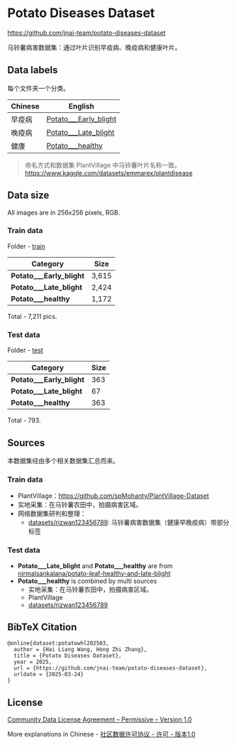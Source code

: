 # Potato Diseases Dataset
https://github.com/jnai-team/potato-diseases-dataset

<!-- http://114.242.12.42:3000/hailiang-wang/potato-diseases-dataset/ -->

马铃薯病害数据集：通过叶片识别早疫病、晚疫病和健康叶片。

## Data labels

每个文件夹一个分类。

| Chinese | English |
| --- | --- |
| 早疫病 | [Potato___Early_blight](./data/Potato___Early_blight) | 
| 晚疫病 | [Potato___Late_blight](./data/Potato___Late_blight) | 
| 健康 | [Potato___healthy](./data/Potato___healthy) | 

> 命名方式和数据集 PlantVillage 中马铃薯叶片名称一致。https://www.kaggle.com/datasets/emmarex/plantdisease 

## Data size

All images are in 256x256 pixels, RGB.

### Train data

Folder - [train](./train/)

| Category | Size |
| --- | --- |
| **Potato___Early_blight** | 3,615 | 
| **Potato___Late_blight** | 2,424 | 
| **Potato___healthy** | 1,172 | 

Total -  7,211 pics.

### Test data

Folder - [test](./test/)

| Category | Size |
| --- | --- |
| **Potato___Early_blight** | 363 | 
| **Potato___Late_blight** | 67  | 
| **Potato___healthy** | 363 | 

Total - 793.

## Sources

本数据集经由多个相关数据集汇总而来。

### Train data

* PlantVillage：https://github.com/spMohanty/PlantVillage-Dataset
* 实地采集：在马铃薯农田中，拍摄病害区域。
* 网络数据集研判和整理：
    * [datasets/rizwan123456789](https://www.kaggle.com/datasets/rizwan123456789/potato-disease-leaf-datasetpld): 马铃薯病害数据集（健康早晚疫病）带部分标签 <!-- 这个数据集就是 https://download.csdn.net/download/qq_45671994/88054414 -->

### Test data

* **Potato___Late_blight** and **Potato___healthy** are from [nirmalsankalana/potato-leaf-healthy-and-late-blight](https://www.kaggle.com/datasets/nirmalsankalana/potato-leaf-healthy-and-late-blight)
* **Potato___healthy** is combined by multi sources
    * 实地采集：在马铃薯农田中，拍摄病害区域。
    * PlantVillage
    * [datasets/rizwan123456789](https://www.kaggle.com/datasets/rizwan123456789/potato-disease-leaf-datasetpld)

## BibTeX Citation

```
@online{dataset:potatowhl202503,
  author = {Hai Liang Wang, Hong Zhi Zhang},
  title = {Potato Diseases Dataset},
  year = 2025,
  url = {https://github.com/jnai-team/potato-diseases-dataset},
  urldate = {2025-03-24}
}
```

## License

[Community Data License Agreement – Permissive – Version 1.0](./LICENSE)

More explanations in Chinese - [社区数据许可协议 - 许可 - 版本1.0](https://www.oschina.net/translate/cdla-introduction?cmp)
